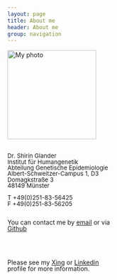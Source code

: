 ```yaml
---
layout: page
title: About me
header: About me
group: navigation
---
```


<div style="-webkit-column-count: 2; -moz-column-count: 2; column-count: 2;">
    <div style="display: inline-block;">
        <img src="{{ site.url }}/assets/images/Bewerbungsfoto.jpg" alt="My photo" width="200">
<br /><br />
  <p style="line-height:1">
      <span style="font-size:10pt">Dr. Shirin Glander</span><br />
      <span style="font-size:10pt">Institut für Humangenetik</span><br />
      <span style="font-size:10pt">Abteilung Genetische Epidemiologie</span><br />
      <span style="font-size:10pt">Albert-Schweitzer-Campus 1, D3</span><br />
      <span style="font-size:10pt">Domagkstraße 3</span><br />
      <span style="font-size:10pt">48149 Münster</span><br /><br />
      <span style="font-size:10pt">T +49(0)251-83-56425</span><br />
      <span style="font-size:10pt">F +49(0)251-83-56205</span>
  </p>
    </div>
    <div style="display: inline-block;">
    <p style="line-height:1">
    You can contact me by <a href="mailto:s_glan02@wwu.de">email</a>
    or via <a href="http://github.com/ShirinG">Github</a></p>
    <br /><br />
    <p style="line-height:1">
    Please see my <a href="http://www.xing.com/profile/Shirin_Glander">Xing</a>
    or <a href="http://de.linkedin.com/in/shirin-glander-01120881">Linkedin</a>
    profile for more information.</p>
    </div>
</div>
